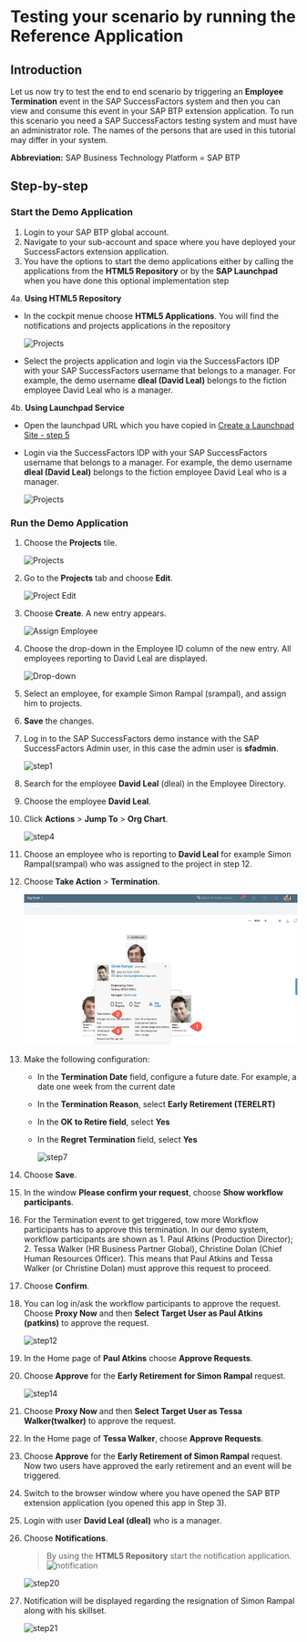 # Testing your scenario by running the Reference Application

## Introduction
Let us now try to test the end to end scenario by triggering an **Employee Termination** event in the SAP SuccessFactors system and then you can view and consume this event in your SAP BTP extension application. To run this scenario you need a SAP SuccessFactors testing system and must have an administrator role. The names of the persons that are used in this tutorial may differ in your system.

**Abbreviation:** SAP Business Technology Platform = SAP BTP

## Step-by-step

### Start the Demo Application
1. Login to your SAP BTP global account.
2. Navigate to your sub-account and space where you have deployed your SuccessFactors extension application.
3. You have the options to start the demo applications either by calling the applications from the **HTML5 Repository** or by the **SAP Launchpad** when you have done this optional implementation step

4a. **Using HTML5 Repository**

   - In the cockpit menue choose **HTML5 Applications**. You will find the notifications and projects applications in the repository
   
     ![Projects](./images/html5repo.png) 

   - Select the projects application and login via the SuccessFactors IDP with your SAP SuccessFactors username that belongs to a manager. For example, the demo username **dleal (David Leal)** belongs to the fiction employee David Leal who is a manager.

4b. **Using Launchpad Service**

   - Open the launchpad URL which you have copied in [Create a Launchpad Site - step 5](../launchpad/README.md#copyURL)
   - Login via the SuccessFactors IDP with your SAP SuccessFactors username that belongs to a manager. For example, the demo username **dleal (David Leal)** belongs to the fiction employee David Leal who is a manager.
   
     ![Projects](./images/Projects.png)

### Run the Demo Application

1. Choose the **Projects** tile.

   ![Projects](./images/Projects2.png)
   
2. Go to the **Projects** tab and choose **Edit**. 

   ![Project Edit](./images/Edit.png)

3. Choose **Create**. A new entry appears. 
   
   ![Assign Employee](./images/Create.png)

4. Choose the drop-down in the Employee ID column of the new entry. All employees reporting to David Leal are displayed.

   ![Drop-down](./images/Drop-down.png)
   
5. Select an employee, for example Simon Rampal (srampal), and assign him to projects. 

6. **Save** the changes.

7. Log in to the SAP SuccessFactors demo instance with the SAP SuccessFactors Admin user, in this case the admin user is **sfadmin**.

   ![step1](./images/step1.PNG)
    
8. Search for the employee **David Leal** (dleal) in the Employee Directory.
9. Choose the employee **David Leal**.
10. Click **Actions** > **Jump To** > **Org Chart**.
    
    ![step4](./images/step4.PNG)

11. Choose an employee who is reporting to **David Leal** for example Simon Rampal(srampal) who was assigned to the project in step 12.

12. Choose **Take Action** > **Termination**.
    
    ![step6](./images/step6.PNG)
    
13. Make the following configuration:
      - In the **Termination Date** field, configure a future date. For example, a date one week from the current date
      - In the **Termination Reason**, select **Early Retirement (TERELRT)**
      - In the **OK to Retire field**, select **Yes**
      - In the **Regret Termination** field, select **Yes**
      
        ![step7](./images/step7.PNG)
        
14. Choose **Save**.
15. In the window **Please confirm your request**, choose **Show workflow participants**.
    
16. For the Termination event to get triggered, tow more Workflow participants has to approve this termination. In our demo system, workflow participants are shown as 1. Paul Atkins (Production Director); 2. Tessa Walker (HR Business Partner Global), Christine Dolan (Chief Human Resources Officer). This means that Paul Atkins and Tessa Walker (or Christine Dolan) must approve this request to proceed.
    
17. Choose **Confirm**.
18. You can log in/ask the workflow participants to approve the request. Choose **Proxy Now** and then **Select Target User as Paul Atkins (patkins)** to approve the request.
    
    ![step12](./images/step12.PNG)
    
19. In the Home page of **Paul Atkins** choose **Approve Requests**.
20. Choose **Approve** for the **Early Retirement for Simon Rampal** request.
    
    ![step14](./images/step14.PNG)
    
21. Choose **Proxy Now** and then **Select Target User as Tessa Walker(twalker)** to approve the request.
22. In the Home page of **Tessa Walker**, choose **Approve Requests**.
23. Choose **Approve** for the **Early Retirement of Simon Rampal** request. Now two users have approved the early retirement and an event will be triggered.
24. Switch to the browser window where you have opened the SAP BTP extension application (you opened this app in Step 3).
25. Login with user **David Leal (dleal)** who is a manager.
26. Choose **Notifications**.
    > By using the **HTML5 Repository** start the notification application. 
    > ![notification](./images/html5repo2.png)
    
    ![step20](./images/NotificationInApp.png)
    
27. Notification will be displayed regarding the resignation of Simon Rampal along with his skillset.

    ![step21](./images/Step29.png)
